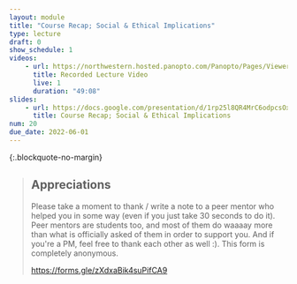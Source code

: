 ```yaml
---
layout: module
title: "Course Recap; Social & Ethical Implications"
type: lecture
draft: 0
show_schedule: 1
videos:
    - url: https://northwestern.hosted.panopto.com/Panopto/Pages/Viewer.aspx?id=884105fc-d6e4-4b0c-8980-aea701286175
      title: Recorded Lecture Video
      live: 1
      duration: "49:08"
slides:
    - url: https://docs.google.com/presentation/d/1rp25l8QR4MrC6odpcsOxn4klKEQmuOSygdfykaGXNKY/edit?usp=sharing
      title: Course Recap; Social & Ethical Implications
num: 20
due_date: 2022-06-01
---
```


{:.blockquote-no-margin}
> ## Appreciations
> Please take a moment to thank  / write a note to a peer mentor who helped you in some way (even if you just take 30 seconds to do it). Peer mentors are students too, and most of them do waaaay more than what is officially asked of them in order to support you. And if you're a PM, feel free to thank each other as well :).
This form is completely anonymous.
> 
> <a href="https://forms.gle/zXdxaBik4suPifCA9" target="_blank">https://forms.gle/zXdxaBik4suPifCA9</a>

